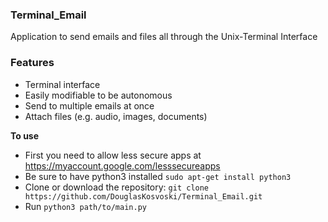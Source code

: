 ### Terminal_Email

Application to send emails and files all through the Unix-Terminal Interface

### Features

- Terminal interface
- Easily modifiable to be autonomous
- Send to multiple emails at once
- Attach files (e.g. audio, images, documents)


**To use** 

- First you need to allow less secure apps at https://myaccount.google.com/lesssecureapps
- Be sure to have python3 installed `sudo apt-get install python3`
- Clone or download the repository: `git clone https://github.com/DouglasKosvoski/Terminal_Email.git`
- Run `python3 path/to/main.py`
